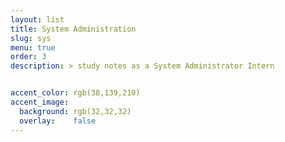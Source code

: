 ```yaml
---
layout: list
title: System Administration
slug: sys
menu: true
order: 3
description: > study notes as a System Administrator Intern


accent_color: rgb(38,139,210)
accent_image:
  background: rgb(32,32,32)
  overlay:    false
---
```

